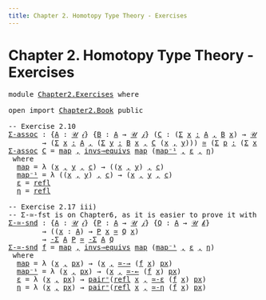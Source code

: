 ```yaml
---
title: Chapter 2. Homotopy Type Theory - Exercises
---
```


# Chapter 2. Homotopy Type Theory - Exercises

<pre class="Agda"><a id="116" class="Keyword">module</a> <a id="123" href="Chapter2.Exercises.html" class="Module">Chapter2.Exercises</a> <a id="142" class="Keyword">where</a>

<a id="149" class="Keyword">open</a> <a id="154" class="Keyword">import</a> <a id="161" href="Chapter2.Book.html" class="Module">Chapter2.Book</a> <a id="175" class="Keyword">public</a>

<a id="183" class="Comment">-- Exercise 2.10</a>
<a id="Σ-assoc"></a><a id="200" href="Chapter2.Exercises.html#200" class="Function">Σ-assoc</a> <a id="208" class="Symbol">:</a> <a id="210" class="Symbol">{</a><a id="211" href="Chapter2.Exercises.html#211" class="Bound">A</a> <a id="213" class="Symbol">:</a> <a id="215" href="Chapter1.Book.html#343" class="Function">𝒰</a> <a id="217" href="Chapter1.Book.html#328" class="Generalizable">𝒾</a><a id="218" class="Symbol">}</a> <a id="220" class="Symbol">{</a><a id="221" href="Chapter2.Exercises.html#221" class="Bound">B</a> <a id="223" class="Symbol">:</a> <a id="225" href="Chapter2.Exercises.html#211" class="Bound">A</a> <a id="227" class="Symbol">→</a> <a id="229" href="Chapter1.Book.html#343" class="Function">𝒰</a> <a id="231" href="Chapter1.Book.html#330" class="Generalizable">𝒿</a><a id="232" class="Symbol">}</a> <a id="234" class="Symbol">(</a><a id="235" href="Chapter2.Exercises.html#235" class="Bound">C</a> <a id="237" class="Symbol">:</a> <a id="239" class="Symbol">(</a><a id="240" href="Chapter1.Book.html#1548" class="Function">Σ</a> <a id="242" href="Chapter2.Exercises.html#242" class="Bound">x</a> <a id="244" href="Chapter1.Book.html#1548" class="Function">꞉</a> <a id="246" href="Chapter2.Exercises.html#211" class="Bound">A</a> <a id="248" href="Chapter1.Book.html#1548" class="Function">,</a> <a id="250" href="Chapter2.Exercises.html#221" class="Bound">B</a> <a id="252" href="Chapter2.Exercises.html#242" class="Bound">x</a><a id="253" class="Symbol">)</a> <a id="255" class="Symbol">→</a> <a id="257" href="Chapter1.Book.html#343" class="Function">𝒰</a> <a id="259" href="Chapter1.Book.html#332" class="Generalizable">𝓀</a><a id="260" class="Symbol">)</a>
        <a id="270" class="Symbol">→</a> <a id="272" class="Symbol">(</a><a id="273" href="Chapter1.Book.html#1548" class="Function">Σ</a> <a id="275" href="Chapter2.Exercises.html#275" class="Bound">x</a> <a id="277" href="Chapter1.Book.html#1548" class="Function">꞉</a> <a id="279" href="Chapter2.Exercises.html#211" class="Bound">A</a> <a id="281" href="Chapter1.Book.html#1548" class="Function">,</a> <a id="283" class="Symbol">(</a><a id="284" href="Chapter1.Book.html#1548" class="Function">Σ</a> <a id="286" href="Chapter2.Exercises.html#286" class="Bound">y</a> <a id="288" href="Chapter1.Book.html#1548" class="Function">꞉</a> <a id="290" href="Chapter2.Exercises.html#221" class="Bound">B</a> <a id="292" href="Chapter2.Exercises.html#275" class="Bound">x</a> <a id="294" href="Chapter1.Book.html#1548" class="Function">,</a> <a id="296" href="Chapter2.Exercises.html#235" class="Bound">C</a> <a id="298" class="Symbol">(</a><a id="299" href="Chapter2.Exercises.html#275" class="Bound">x</a> <a id="301" href="Chapter1.Book.html#1499" class="InductiveConstructor Operator">,</a> <a id="303" href="Chapter2.Exercises.html#286" class="Bound">y</a><a id="304" class="Symbol">)))</a> <a id="308" href="Chapter2.Book.html#8621" class="Function Operator">≃</a> <a id="310" class="Symbol">(</a><a id="311" href="Chapter1.Book.html#1548" class="Function">Σ</a> <a id="313" href="Chapter2.Exercises.html#313" class="Bound">p</a> <a id="315" href="Chapter1.Book.html#1548" class="Function">꞉</a> <a id="317" class="Symbol">(</a><a id="318" href="Chapter1.Book.html#1548" class="Function">Σ</a> <a id="320" href="Chapter2.Exercises.html#320" class="Bound">x</a> <a id="322" href="Chapter1.Book.html#1548" class="Function">꞉</a> <a id="324" href="Chapter2.Exercises.html#211" class="Bound">A</a> <a id="326" href="Chapter1.Book.html#1548" class="Function">,</a> <a id="328" href="Chapter2.Exercises.html#221" class="Bound">B</a> <a id="330" href="Chapter2.Exercises.html#320" class="Bound">x</a><a id="331" class="Symbol">)</a> <a id="333" href="Chapter1.Book.html#1548" class="Function">,</a> <a id="335" href="Chapter2.Exercises.html#235" class="Bound">C</a> <a id="337" href="Chapter2.Exercises.html#313" class="Bound">p</a><a id="338" class="Symbol">)</a>
<a id="340" href="Chapter2.Exercises.html#200" class="Function">Σ-assoc</a> <a id="348" href="Chapter2.Exercises.html#348" class="Bound">C</a> <a id="350" class="Symbol">=</a> <a id="352" href="Chapter2.Exercises.html#399" class="Function">map</a> <a id="356" href="Chapter1.Book.html#1499" class="InductiveConstructor Operator">,</a> <a id="358" href="Chapter2.Book.html#8133" class="Function">invs⇒equivs</a> <a id="370" href="Chapter2.Exercises.html#399" class="Function">map</a> <a id="374" class="Symbol">(</a><a id="375" href="Chapter2.Exercises.html#437" class="Function">map⁻¹</a> <a id="381" href="Chapter1.Book.html#1499" class="InductiveConstructor Operator">,</a> <a id="383" href="Chapter2.Exercises.html#477" class="Function">ε</a> <a id="385" href="Chapter1.Book.html#1499" class="InductiveConstructor Operator">,</a> <a id="387" href="Chapter2.Exercises.html#488" class="Function">η</a><a id="388" class="Symbol">)</a>
 <a id="391" class="Keyword">where</a>
  <a id="399" href="Chapter2.Exercises.html#399" class="Function">map</a> <a id="403" class="Symbol">=</a> <a id="405" class="Symbol">λ</a> <a id="407" class="Symbol">(</a><a id="408" href="Chapter2.Exercises.html#408" class="Bound">x</a> <a id="410" href="Chapter1.Book.html#1499" class="InductiveConstructor Operator">,</a> <a id="412" href="Chapter2.Exercises.html#412" class="Bound">y</a> <a id="414" href="Chapter1.Book.html#1499" class="InductiveConstructor Operator">,</a> <a id="416" href="Chapter2.Exercises.html#416" class="Bound">c</a><a id="417" class="Symbol">)</a> <a id="419" class="Symbol">→</a> <a id="421" class="Symbol">((</a><a id="423" href="Chapter2.Exercises.html#408" class="Bound">x</a> <a id="425" href="Chapter1.Book.html#1499" class="InductiveConstructor Operator">,</a> <a id="427" href="Chapter2.Exercises.html#412" class="Bound">y</a><a id="428" class="Symbol">)</a> <a id="430" href="Chapter1.Book.html#1499" class="InductiveConstructor Operator">,</a> <a id="432" href="Chapter2.Exercises.html#416" class="Bound">c</a><a id="433" class="Symbol">)</a>
  <a id="437" href="Chapter2.Exercises.html#437" class="Function">map⁻¹</a> <a id="443" class="Symbol">=</a> <a id="445" class="Symbol">λ</a> <a id="447" class="Symbol">((</a><a id="449" href="Chapter2.Exercises.html#449" class="Bound">x</a> <a id="451" href="Chapter1.Book.html#1499" class="InductiveConstructor Operator">,</a> <a id="453" href="Chapter2.Exercises.html#453" class="Bound">y</a><a id="454" class="Symbol">)</a> <a id="456" href="Chapter1.Book.html#1499" class="InductiveConstructor Operator">,</a> <a id="458" href="Chapter2.Exercises.html#458" class="Bound">c</a><a id="459" class="Symbol">)</a> <a id="461" class="Symbol">→</a> <a id="463" class="Symbol">(</a><a id="464" href="Chapter2.Exercises.html#449" class="Bound">x</a> <a id="466" href="Chapter1.Book.html#1499" class="InductiveConstructor Operator">,</a> <a id="468" href="Chapter2.Exercises.html#453" class="Bound">y</a> <a id="470" href="Chapter1.Book.html#1499" class="InductiveConstructor Operator">,</a> <a id="472" href="Chapter2.Exercises.html#458" class="Bound">c</a><a id="473" class="Symbol">)</a>
  <a id="477" href="Chapter2.Exercises.html#477" class="Function">ε</a> <a id="479" class="Symbol">=</a> <a id="481" href="Chapter1.Book.html#4000" class="InductiveConstructor">refl</a>
  <a id="488" href="Chapter2.Exercises.html#488" class="Function">η</a> <a id="490" class="Symbol">=</a> <a id="492" href="Chapter1.Book.html#4000" class="InductiveConstructor">refl</a>

<a id="498" class="Comment">-- Exercise 2.17 iii)</a>
<a id="520" class="Comment">-- Σ-≃-fst is on Chapter6, as it is easier to prove it with more theorems</a>
<a id="Σ-≃-snd"></a><a id="594" href="Chapter2.Exercises.html#594" class="Function">Σ-≃-snd</a> <a id="602" class="Symbol">:</a> <a id="604" class="Symbol">{</a><a id="605" href="Chapter2.Exercises.html#605" class="Bound">A</a> <a id="607" class="Symbol">:</a> <a id="609" href="Chapter1.Book.html#343" class="Function">𝒰</a> <a id="611" href="Chapter1.Book.html#328" class="Generalizable">𝒾</a><a id="612" class="Symbol">}</a> <a id="614" class="Symbol">{</a><a id="615" href="Chapter2.Exercises.html#615" class="Bound">P</a> <a id="617" class="Symbol">:</a> <a id="619" href="Chapter2.Exercises.html#605" class="Bound">A</a> <a id="621" class="Symbol">→</a> <a id="623" href="Chapter1.Book.html#343" class="Function">𝒰</a> <a id="625" href="Chapter1.Book.html#330" class="Generalizable">𝒿</a><a id="626" class="Symbol">}</a> <a id="628" class="Symbol">{</a><a id="629" href="Chapter2.Exercises.html#629" class="Bound">Q</a> <a id="631" class="Symbol">:</a> <a id="633" href="Chapter2.Exercises.html#605" class="Bound">A</a> <a id="635" class="Symbol">→</a> <a id="637" href="Chapter1.Book.html#343" class="Function">𝒰</a> <a id="639" href="Chapter1.Book.html#332" class="Generalizable">𝓀</a><a id="640" class="Symbol">}</a>
        <a id="650" class="Symbol">→</a> <a id="652" class="Symbol">((</a><a id="654" href="Chapter2.Exercises.html#654" class="Bound">x</a> <a id="656" class="Symbol">:</a> <a id="658" href="Chapter2.Exercises.html#605" class="Bound">A</a><a id="659" class="Symbol">)</a> <a id="661" class="Symbol">→</a> <a id="663" href="Chapter2.Exercises.html#615" class="Bound">P</a> <a id="665" href="Chapter2.Exercises.html#654" class="Bound">x</a> <a id="667" href="Chapter2.Book.html#8621" class="Function Operator">≃</a> <a id="669" href="Chapter2.Exercises.html#629" class="Bound">Q</a> <a id="671" href="Chapter2.Exercises.html#654" class="Bound">x</a><a id="672" class="Symbol">)</a>
        <a id="682" class="Symbol">→</a> <a id="684" href="Chapter1.Book.html#1548" class="Function">-Σ</a> <a id="687" href="Chapter2.Exercises.html#605" class="Bound">A</a> <a id="689" href="Chapter2.Exercises.html#615" class="Bound">P</a> <a id="691" href="Chapter2.Book.html#8621" class="Function Operator">≃</a> <a id="693" href="Chapter1.Book.html#1548" class="Function">-Σ</a> <a id="696" href="Chapter2.Exercises.html#605" class="Bound">A</a> <a id="698" href="Chapter2.Exercises.html#629" class="Bound">Q</a>
<a id="700" href="Chapter2.Exercises.html#594" class="Function">Σ-≃-snd</a> <a id="708" href="Chapter2.Exercises.html#708" class="Bound">f</a> <a id="710" class="Symbol">=</a> <a id="712" href="Chapter2.Exercises.html#759" class="Function">map</a> <a id="716" href="Chapter1.Book.html#1499" class="InductiveConstructor Operator">,</a> <a id="718" href="Chapter2.Book.html#8133" class="Function">invs⇒equivs</a> <a id="730" href="Chapter2.Exercises.html#759" class="Function">map</a> <a id="734" class="Symbol">(</a><a id="735" href="Chapter2.Exercises.html#799" class="Function">map⁻¹</a> <a id="741" href="Chapter1.Book.html#1499" class="InductiveConstructor Operator">,</a> <a id="743" href="Chapter2.Exercises.html#841" class="Function">ε</a> <a id="745" href="Chapter1.Book.html#1499" class="InductiveConstructor Operator">,</a> <a id="747" href="Chapter2.Exercises.html#889" class="Function">η</a><a id="748" class="Symbol">)</a>
 <a id="751" class="Keyword">where</a>
  <a id="759" href="Chapter2.Exercises.html#759" class="Function">map</a> <a id="763" class="Symbol">=</a> <a id="765" class="Symbol">λ</a> <a id="767" class="Symbol">(</a><a id="768" href="Chapter2.Exercises.html#768" class="Bound">x</a> <a id="770" href="Chapter1.Book.html#1499" class="InductiveConstructor Operator">,</a> <a id="772" href="Chapter2.Exercises.html#772" class="Bound">px</a><a id="774" class="Symbol">)</a> <a id="776" class="Symbol">→</a> <a id="778" class="Symbol">(</a><a id="779" href="Chapter2.Exercises.html#768" class="Bound">x</a> <a id="781" href="Chapter1.Book.html#1499" class="InductiveConstructor Operator">,</a> <a id="783" href="Chapter2.Book.html#8738" class="Function">≃-→</a> <a id="787" class="Symbol">(</a><a id="788" href="Chapter2.Exercises.html#708" class="Bound">f</a> <a id="790" href="Chapter2.Exercises.html#768" class="Bound">x</a><a id="791" class="Symbol">)</a> <a id="793" href="Chapter2.Exercises.html#772" class="Bound">px</a><a id="795" class="Symbol">)</a>
  <a id="799" href="Chapter2.Exercises.html#799" class="Function">map⁻¹</a> <a id="805" class="Symbol">=</a> <a id="807" class="Symbol">λ</a> <a id="809" class="Symbol">(</a><a id="810" href="Chapter2.Exercises.html#810" class="Bound">x</a> <a id="812" href="Chapter1.Book.html#1499" class="InductiveConstructor Operator">,</a> <a id="814" href="Chapter2.Exercises.html#814" class="Bound">px</a><a id="816" class="Symbol">)</a> <a id="818" class="Symbol">→</a> <a id="820" class="Symbol">(</a><a id="821" href="Chapter2.Exercises.html#810" class="Bound">x</a> <a id="823" href="Chapter1.Book.html#1499" class="InductiveConstructor Operator">,</a> <a id="825" href="Chapter2.Book.html#8801" class="Function">≃-←</a> <a id="829" class="Symbol">(</a><a id="830" href="Chapter2.Exercises.html#708" class="Bound">f</a> <a id="832" href="Chapter2.Exercises.html#810" class="Bound">x</a><a id="833" class="Symbol">)</a> <a id="835" href="Chapter2.Exercises.html#814" class="Bound">px</a><a id="837" class="Symbol">)</a>
  <a id="841" href="Chapter2.Exercises.html#841" class="Function">ε</a> <a id="843" class="Symbol">=</a> <a id="845" class="Symbol">λ</a> <a id="847" class="Symbol">(</a><a id="848" href="Chapter2.Exercises.html#848" class="Bound">x</a> <a id="850" href="Chapter1.Book.html#1499" class="InductiveConstructor Operator">,</a> <a id="852" href="Chapter2.Exercises.html#852" class="Bound">px</a><a id="854" class="Symbol">)</a> <a id="856" class="Symbol">→</a> <a id="858" href="Chapter2.Book.html#12685" class="Function">pair⁼</a><a id="863" class="Symbol">(</a><a id="864" href="Chapter1.Book.html#4000" class="InductiveConstructor">refl</a> <a id="869" href="Chapter2.Exercises.html#848" class="Bound">x</a> <a id="871" href="Chapter1.Book.html#1499" class="InductiveConstructor Operator">,</a> <a id="873" href="Chapter2.Book.html#8906" class="Function">≃-ε</a> <a id="877" class="Symbol">(</a><a id="878" href="Chapter2.Exercises.html#708" class="Bound">f</a> <a id="880" href="Chapter2.Exercises.html#848" class="Bound">x</a><a id="881" class="Symbol">)</a> <a id="883" href="Chapter2.Exercises.html#852" class="Bound">px</a><a id="885" class="Symbol">)</a>
  <a id="889" href="Chapter2.Exercises.html#889" class="Function">η</a> <a id="891" class="Symbol">=</a> <a id="893" class="Symbol">λ</a> <a id="895" class="Symbol">(</a><a id="896" href="Chapter2.Exercises.html#896" class="Bound">x</a> <a id="898" href="Chapter1.Book.html#1499" class="InductiveConstructor Operator">,</a> <a id="900" href="Chapter2.Exercises.html#900" class="Bound">px</a><a id="902" class="Symbol">)</a> <a id="904" class="Symbol">→</a> <a id="906" href="Chapter2.Book.html#12685" class="Function">pair⁼</a><a id="911" class="Symbol">(</a><a id="912" href="Chapter1.Book.html#4000" class="InductiveConstructor">refl</a> <a id="917" href="Chapter2.Exercises.html#896" class="Bound">x</a> <a id="919" href="Chapter1.Book.html#1499" class="InductiveConstructor Operator">,</a> <a id="921" href="Chapter2.Book.html#9056" class="Function">≃-η</a> <a id="925" class="Symbol">(</a><a id="926" href="Chapter2.Exercises.html#708" class="Bound">f</a> <a id="928" href="Chapter2.Exercises.html#896" class="Bound">x</a><a id="929" class="Symbol">)</a> <a id="931" href="Chapter2.Exercises.html#900" class="Bound">px</a><a id="933" class="Symbol">)</a>
</pre>